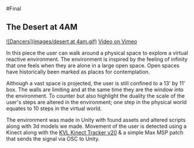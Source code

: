 #Final

## The Desert at 4AM

[![Dancers](images/desert at 4am.gif)](https://vimeo.com/148610852)
[Video on Vimeo](https://vimeo.com/148610852)

In this piece the user can walk around a physical space to explore a virtual reactive environment. The environment is inspired by the feeling of infinity that one feels when they are alone in a large open space. Open spaces have historically been marked as places for contemplation. 

Although a vast space is projected, the user is still confined to a 13' by 11' box. The walls are limiting and at the same time they are the window into the environment. To counter but also highlight the duality  the scale of the user's steps are altered in the environment; one step in the physical world equates to 10 steps in the virtual world. 

The environment was made in Unity with found assets and altered scripts along with 3d models we made. Movement of the user is detected using a Kinect along with the [KVL Kinect Tracker v20](http://www.zacharyseldess.com/KVL_KinectTracker/) & a simple Max MSP patch that sends the signal via OSC to Unity.